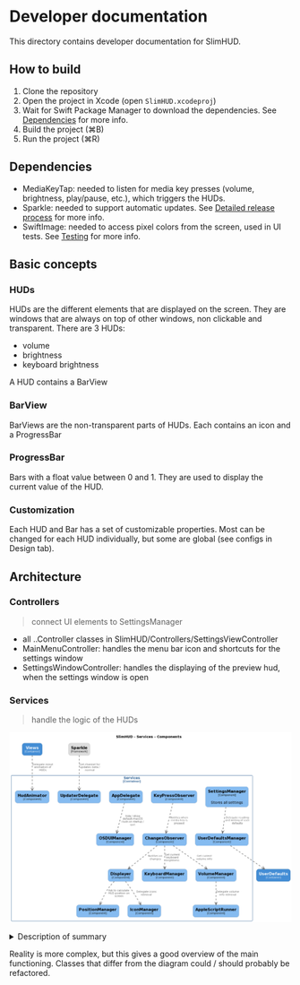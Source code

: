 
# Developer documentation


This directory contains developer documentation for SlimHUD.

## How to build

1. Clone the repository
2. Open the project in Xcode (open `SlimHUD.xcodeproj`)
3. Wait for Swift Package Manager to download the dependencies. See [Dependencies](#dependencies) for more info.
3. Build the project (⌘B)
4. Run the project (⌘R)

## Dependencies

- MediaKeyTap: needed to listen for media key presses (volume, brightness, play/pause, etc.), which triggers the HUDs.
- Sparkle: needed to support automatic updates. See [Detailed release process](dev-ops/README.md#detailed-release-process) for more info.
- SwiftImage: needed to access pixel colors from the screen, used in UI tests. See [Testing](#testing) for more info.

## Basic concepts

### HUDs

HUDs are the different elements that are displayed on the screen. They are windows that are always on top of other windows, non clickable and transparent.
There are 3 HUDs:
- volume
- brightness
- keyboard brightness

A HUD contains a BarView

### BarView
BarViews are the non-transparent parts of HUDs. Each contains an icon and a ProgressBar

### ProgressBar
Bars with a float value between 0 and 1. They are used to display the current value of the HUD.

### Customization
Each HUD and Bar has a set of customizable properties. Most can be changed for each HUD individually, but some are global (see configs in Design tab).

## Architecture

### Controllers
> connect UI elements to SettingsManager
- all ..Controller classes in SlimHUD/Controllers/SettingsViewController
- MainMenuController: handles the menu bar icon and shortcuts for the settings window
- SettingsWindowController: handles the displaying of the preview hud, when the settings window is open

### Services
> handle the logic of the HUDs

![services](services.png)

<details>
  <summary>Description of summary</summary>

- KeyPressObserver: main class, listens for media key presses and notifies the ChangesObserver
- **SettingsManager**: stores all settings, reads them from the user defaults on launch and writes them to the user defaults when they change
    - UserDefaultsManager: utility class to simplify the reading and writing of user defaults, used by the SettingsManager
- **ChangesObserver**: stores the current values of the HUDs, check if they change and notifies the Displayer when they change
    - KeyboardManager: used by the ChangesObserver to get the current keyboard brightness
    - VolumeManager: used by the ChangesObserver to get the current volume info, calls AppleScriptRunner
        - AppleScriptRunner: runs AppleScript code, allows to get output volume info
- **Displayer**: shows the HUDs, when notified by the ChangesObserver
    - **PositionManager**: used by the Displayer to calculate the position of the HUDs on the screen
    - HudAnimator: used by the Displayer to animate the HUDs with the correct style
    - IconManager: used by the Displayer to retrieve the icons for the HUDs
- OSDUIManager: used by the AppDelegate to hide the default MacOS HUDs when SlimHUD is launched and to show them again when SlimHUD quits
- UpdaterDelegate: used by Sparkle to get the channel to update from

</details>

Reality is more complex, but this gives a good overview of the main functioning. Classes that differ from the diagram could / should probably be refactored.